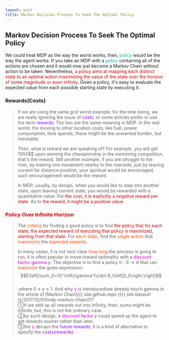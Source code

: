 ```yaml
---
layout: post
title: Markov Decision Process To Seek The Optimal Policy
---
```


## Markov Decision Process To Seek The Optimal Policy

<p class="message">
We could treat MDP as the way the world works, then, <font color="#00ADAD">policy</font> would be the way the agent works.  If you take an MDP with a <font color="#00ADAD">policy</font> containing all of the actions are chosen and it would now just become a Markov Chain without action to be taken.  
Nevertheless, <font color="#C20000">a policy aims at mapping each distinct state to an optimal action maximizing the value of the state over the horizon of some magnitude or even infinity</font>.  Given a policy, it's easy to evaluate the expected value from each possible starting state by executing it. 
</p>

### Rewards(Costs)
>If we are using the same grid world example, for the time being, we are really ignoring the issue of <font color="#9300FF">costs</font>, or some articles prefer to use the term <font color="#9300FF">rewards</font>.  The two are the same meaning in MDP.  In the real world, the moving to other location costs, like fuel, power consumption, time spends, these might be the unwanted burden, but inevitable.  
>
>Then, what is reward we are speaking of?  For example, you will get 1000$$ upon winning the championship in the swimming competition, that's the reward.  Still another example, if you are struggle to the river, by making one movement nearby to the riverside, just by leaving current far distance position, your spiritual would be encouraged, such encouragement would be the reward.  
>
>In MDP, usually, by design, when you would like to step into another state, upon leaving current state, you would be rewarded with a quantitative value.  For <font color="C20000">the cost, it is explicitly a negative reward per state</font>.  As to <font color="C20000">the reward, it might be a positive value</value>.  

### Policy Over Infinite Horizon
>The <font color="OrangeRed">criteria</font> for finding a good policy is to find <font color="#C20000">the policy that for each state, the expected reward of executing that policy is maximized, starting from that state</font>.  For <font color="OrangeRed">each state</font>, find the <font color="OrangeRed">single action</font> that <font color="OrangeRed">maximizes</font> the <font color="OrangeRed">expected rewards</font>.  
>
>In many cases, it is not very clear <font color="OrangeRed">how long</font> the process is going to run, it is often popular to move toward optimality with a <font color="#D600D6">discount factor gamma $\gamma$</font>.  The objective is to find a policy $\pi:S\rightarrow A$ that can <font color="OrangeRed">maximize</font> the given expression:  
$$E\left[\sum_{t=0}^\infty\gamma^t\cdot R_t\left|S_0\right.\right]$$  
>;where $0\leq\gamma\leq1$.  And why <font color="#D600D6">$\gamma$</font> is introduced(we already touch gamma in the article of [Markov Chain]({{ site.github.repo }}{{ site.baseurl }}/2017/12/01/mdp-markov-chain/))?  
>&#10112;if we add up all rewards out into infinity, then, sums might be infinite, but, this is not the ordinary case.  
>&#10113;by such design, a <font color="#D600D6">discount factor $\gamma$</font> could speed up the agent to get rewards sooner rather than later.  
>&#10114;the <font color="#D600D6">$\gamma$</font> decays the <font color="#9300FF">future rewards</font>; it is a kind of alternative to specify the <font color="#9300FF">costs(rewards)</font>.  

### 

<!-- Notes -->
<!-- <font color="OrangeRed">items, verb, to make it the focus</font> -->
<!-- <font color="#00ADAD">policy</font> -->
<!-- <font color="#6100A8">full observable</font> -->
<!-- <font color="#FFAC12">partial observable</font> -->
<!-- <font color="#EB00EB">stochastic</font> -->
<!-- <font color="#8400E6">state transition</font> -->
<!-- <font color="#D600D6">discount factor gamma $\gamma$</font> -->
<!-- <font color="DeepSkyBlue">optimal action</font> -->
<!-- <font color="red">value of a state</font> -->
<!-- <font color="#D600D6">$V(S)$</font> -->
<!-- <font color="#9300FF">immediate reward R(S)</font> -->
<!-- <font color="#C20000">positive conclusion, finding</font> -->
<!-- <font color="green">negative conclusion, finding</font> -->